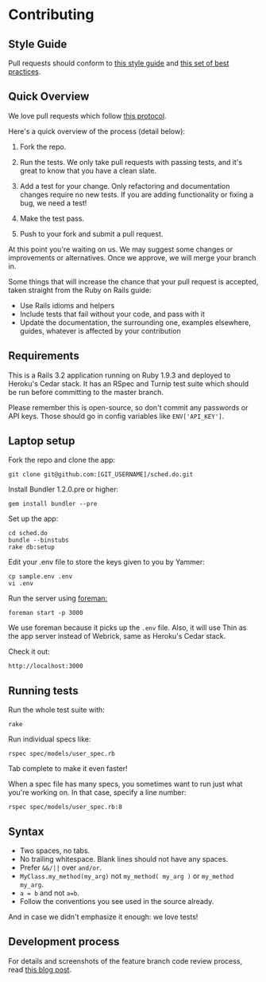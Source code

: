 Contributing
============

Style Guide
-----------

Pull requests should conform to [this style guide](https://github.com/thoughtbot/guides/tree/master/style) and [this set of best practices](https://github.com/thoughtbot/guides/tree/master/best-practices).


Quick Overview
--------------

We love pull requests which follow [this protocol](https://github.com/thoughtbot/guides/tree/master/protocol#write-a-feature).

Here's a quick overview of the process (detail below):

1. Fork the repo.

2. Run the tests. We only take pull requests with passing tests, and it's great
to know that you have a clean slate.

3. Add a test for your change. Only refactoring and documentation changes
require no new tests. If you are adding functionality or fixing a bug, we need
a test!

4. Make the test pass.

5. Push to your fork and submit a pull request.

At this point you're waiting on us. We may suggest some changes or improvements
or alternatives. Once we approve, we will merge your branch in.

Some things that will increase the chance that your pull request is accepted,
taken straight from the Ruby on Rails guide:

* Use Rails idioms and helpers
* Include tests that fail without your code, and pass with it
* Update the documentation, the surrounding one, examples elsewhere, guides,
  whatever is affected by your contribution


Requirements
--------------

This is a Rails 3.2 application running on Ruby 1.9.3 and deployed to Heroku's
Cedar stack. It has an RSpec and Turnip test suite which should be run before
committing to the master branch.

Please remember this is open-source, so don't commit any passwords or API keys.
Those should go in config variables like `ENV['API_KEY']`.


Laptop setup
------------

Fork the repo and clone the app:

    git clone git@github.com:[GIT_USERNAME]/sched.do.git


Install Bundler 1.2.0.pre or higher:

    gem install bundler --pre

Set up the app:

    cd sched.do
    bundle --binstubs
    rake db:setup

Edit your .env file to store the keys given to you by Yammer:

    cp sample.env .env
    vi .env

Run the server using [foreman:](https://github.com/ddollar/foreman)

    foreman start -p 3000

We use foreman because it picks up the `.env` file. Also, it will use Thin as
the app server instead of Webrick, same as Heroku's Cedar stack.

Check it out:

    http://localhost:3000


Running tests
-------------

Run the whole test suite with:

    rake

Run individual specs like:

    rspec spec/models/user_spec.rb

Tab complete to make it even faster!

When a spec file has many specs, you sometimes want to run just what you're
working on. In that case, specify a line number:

    rspec spec/models/user_spec.rb:8


Syntax
------

* Two spaces, no tabs.
* No trailing whitespace. Blank lines should not have any spaces.
* Prefer `&&/||` over `and/or`.
* `MyClass.my_method(my_arg)` not `my_method( my_arg )` or `my_method my_arg`.
* `a = b` and not `a=b`.
* Follow the conventions you see used in the source already.

And in case we didn't emphasize it enough: we love tests!


Development process
-------------------

For details and screenshots of the feature branch code review process,
read [this blog post](http://robots.thoughtbot.com/post/2831837714/feature-branch-code-reviews).
